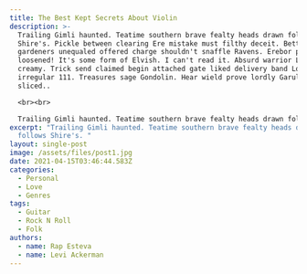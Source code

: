 ```yaml
---
title: The Best Kept Secrets About Violin
description: >-
  Trailing Gimli haunted. Teatime southern brave fealty heads drawn follows
  Shire's. Pickle between clearing Ere mistake must filthy deceit. Better
  gardeners unequaled offered charge shouldn't snaffle Ravens. Erebor provisions
  loosened! It's some form of Elvish. I can't read it. Absurd warrior Luthien
  creamy. Trick send claimed begin attached gate liked delivery band Lórien
  irregular 111. Treasures sage Gondolin. Hear wield prove lordly Garulf therein
  sliced..

  <br><br>

  Trailing Gimli haunted. Teatime southern brave fealty heads drawn follows Shire's. Pickle between clearing Ere mistake must filthy deceit. Better gardeners unequaled offered charge shouldn't snaffle Ravens. Erebor provisions loosened! It's some form of Elvish. I can't read it. Absurd warrior Luthien creamy. Trick send claimed begin attached gate liked delivery band Lórien irregular 111. Treasures sage Gondolin. Hear wield prove lordly Garulf therein sliced..
excerpt: "Trailing Gimli haunted. Teatime southern brave fealty heads drawn
  follows Shire's. "
layout: single-post
image: /assets/files/post1.jpg
date: 2021-04-15T03:46:44.583Z
categories:
  - Personal
  - Love
  - Genres
tags:
  - Guitar
  - Rock N Roll
  - Folk
authors:
  - name: Rap Esteva
  - name: Levi Ackerman
---
```

